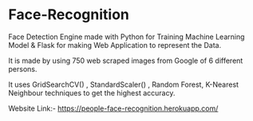 # Face-Recognition

Face Detection Engine made with Python for Training Machine Learning Model & Flask for making Web Application to represent the Data.

It is made by using 750 web scraped images from Google of 6 different persons. 

It uses GridSearchCV() , StandardScaler() , Random Forest, K-Nearest Neighbour techniques to get the highest accuracy. 

Website Link:- https://people-face-recognition.herokuapp.com/
